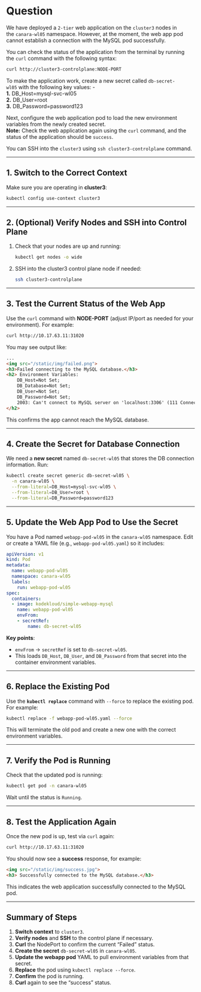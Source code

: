# Question 

We have deployed a `2-tier` web application on the `cluster3` nodes in the `canara-wl05` namespace. However, at the moment, the web app pod cannot establish a connection with the MySQL pod successfully.  
  
You can check the status of the application from the terminal by running the `curl` command with the following syntax:  

```sh
curl http://cluster3-controlplane:NODE-PORT
```

To make the application work, create a new secret called `db-secret-wl05` with the following key values: -  
**1.** DB_Host=mysql-svc-wl05  
**2.** DB_User=root  
**3.** DB_Password=password123  

Next, configure the web application pod to load the new environment variables from the newly created secret.  
**Note:** Check the web application again using the `curl` command, and the status of the application should be `success`.  
  
You can SSH into the `cluster3` using `ssh cluster3-controlplane` command.

---
## 1. Switch to the Correct Context

Make sure you are operating in **cluster3**:

```bash
kubectl config use-context cluster3
```

---

## 2. (Optional) Verify Nodes and SSH into Control Plane

1. Check that your nodes are up and running:
    
    ```bash
    kubectl get nodes -o wide
    ```
    
2. SSH into the cluster3 control plane node if needed:
    
    ```bash
    ssh cluster3-controlplane
    ```
    

---

## 3. Test the Current Status of the Web App

Use the `curl` command with **NODE-PORT** (adjust IP/port as needed for your environment). For example:

```bash
curl http://10.17.63.11:31020
```

You may see output like:

```html
...
<img src="/static/img/failed.png">
<h3>Failed connecting to the MySQL database.</h3>
<h2> Environment Variables: 
    DB_Host=Not Set; 
    DB_Database=Not Set; 
    DB_User=Not Set; 
    DB_Password=Not Set; 
    2003: Can't connect to MySQL server on 'localhost:3306' (111 Connection refused)
</h2>
```

This confirms the app cannot reach the MySQL database.

---

## 4. Create the Secret for Database Connection

We need a **new secret** named `db-secret-wl05` that stores the DB connection information. Run:

```bash
kubectl create secret generic db-secret-wl05 \
  -n canara-wl05 \
  --from-literal=DB_Host=mysql-svc-wl05 \
  --from-literal=DB_User=root \
  --from-literal=DB_Password=password123
```

---

## 5. Update the Web App Pod to Use the Secret

You have a Pod named `webapp-pod-wl05` in the `canara-wl05` namespace. Edit or create a YAML file (e.g., `webapp-pod-wl05.yaml`) so it includes:

```yaml
apiVersion: v1
kind: Pod
metadata:
  name: webapp-pod-wl05
  namespace: canara-wl05
  labels:
    run: webapp-pod-wl05
spec:
  containers:
  - image: kodekloud/simple-webapp-mysql
    name: webapp-pod-wl05
    envFrom:
    - secretRef:
        name: db-secret-wl05
```

**Key points**:

- `envFrom` → `secretRef` is set to `db-secret-wl05`.
- This loads `DB_Host`, `DB_User`, and `DB_Password` from that secret into the container environment variables.

---

## 6. Replace the Existing Pod

Use the **`kubectl replace`** command with `--force` to replace the existing pod. For example:

```bash
kubectl replace -f webapp-pod-wl05.yaml --force
```

This will terminate the old pod and create a new one with the correct environment variables.

---

## 7. Verify the Pod is Running

Check that the updated pod is running:

```bash
kubectl get pod -n canara-wl05
```

Wait until the status is `Running`.

---

## 8. Test the Application Again

Once the new pod is up, test via `curl` again:

```bash
curl http://10.17.63.11:31020
```

You should now see a **success** response, for example:

```html
<img src="/static/img/success.jpg">
<h3> Successfully connected to the MySQL database.</h3>
```

This indicates the web application successfully connected to the MySQL pod.

---

## Summary of Steps

1. **Switch context** to `cluster3`.
2. **Verify nodes** and **SSH** to the control plane if necessary.
3. **Curl** the NodePort to confirm the current “Failed” status.
4. **Create the secret** `db-secret-wl05` in `canara-wl05`.
5. **Update the webapp pod** YAML to pull environment variables from that secret.
6. **Replace** the pod using `kubectl replace --force`.
7. **Confirm** the pod is running.
8. **Curl** again to see the “success” status.

